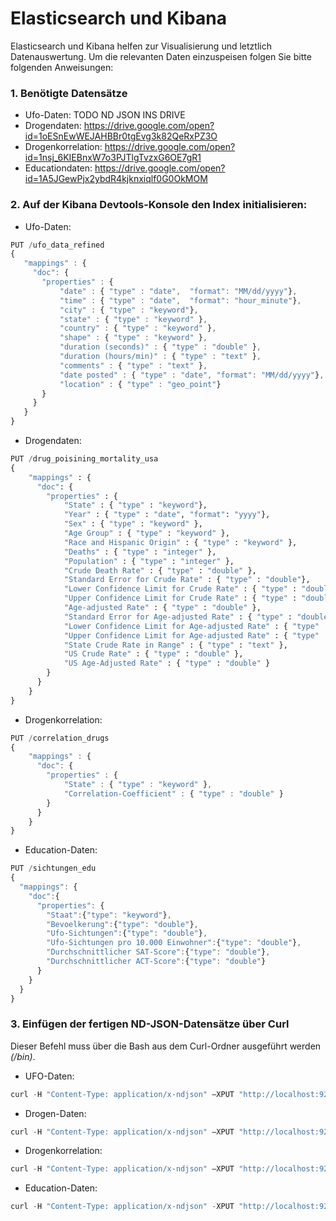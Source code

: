 # Elasticsearch und Kibana
Elasticsearch und Kibana helfen zur Visualisierung und letztlich Datenauswertung.
Um die relevanten Daten einzuspeisen folgen Sie bitte folgenden Anweisungen:

### 1. Benötigte Datensätze
- Ufo-Daten: TODO ND JSON INS DRIVE
- Drogendaten: https://drive.google.com/open?id=1oESnEwWEJAHBBr0tgEvg3k82QeRxPZ3O
- Drogenkorrelation: https://drive.google.com/open?id=1nsj_6KIEBnxW7o3PJTlgTvzxG6OE7gR1
- Educationdaten: https://drive.google.com/open?id=1A5JGewPjx2ybdR4kjknxiqlf0G0OkMOM


### 2. Auf der Kibana Devtools-Konsole den Index initialisieren:
- Ufo-Daten:
 ```javascript
 PUT /ufo_data_refined
{
    "mappings" : {
      "doc": {
        "properties" : {
            "date" : { "type" : "date",  "format": "MM/dd/yyyy"},
            "time" : { "type" : "date",  "format": "hour_minute"},
            "city" : { "type" : "keyword"},
            "state" : { "type" : "keyword" },
            "country" : { "type" : "keyword" },
            "shape" : { "type" : "keyword" },
            "duration (seconds)" : { "type" : "double" },
            "duration (hours/min)" : { "type" : "text" },
            "comments" : { "type" : "text" },
            "date posted" : { "type" : "date", "format": "MM/dd/yyyy"},
            "location" : { "type" : "geo_point"}
        }
      }
    }
}
```
- Drogendaten:
```python
PUT /drug_poisining_mortality_usa
{
    "mappings" : {
      "doc": {
        "properties" : {
            "State" : { "type" : "keyword"},
            "Year" : { "type" : "date", "format": "yyyy"},
            "Sex" : { "type" : "keyword" },
            "Age Group" : { "type" : "keyword" },
            "Race and Hispanic Origin" : { "type" : "keyword" },
            "Deaths" : { "type" : "integer" },
            "Population" : { "type" : "integer" },
            "Crude Death Rate" : { "type" : "double" },
            "Standard Error for Crude Rate" : { "type" : "double"},
            "Lower Confidence Limit for Crude Rate" : { "type" : "double" },
            "Upper Confidence Limit for Crude Rate" : { "type" : "double" },
            "Age-adjusted Rate" : { "type" : "double" },
            "Standard Error for Age-adjusted Rate" : { "type" : "double" },
            "Lower Confidence Limit for Age-adjusted Rate" : { "type" : "double" },
            "Upper Confidence Limit for Age-adjusted Rate" : { "type" : "double" },
            "State Crude Rate in Range" : { "type" : "text" },
            "US Crude Rate" : { "type" : "double" },
            "US Age-Adjusted Rate" : { "type" : "double" }
        }
      }
    }
}

```
- Drogenkorrelation:
```javascript
PUT /correlation_drugs
{
    "mappings" : {
      "doc": {
        "properties" : {
            "State" : { "type" : "keyword" },
            "Correlation-Coefficient" : { "type" : "double" }
        }
      }
    }
}
```
- Education-Daten:
```javascript
PUT /sichtungen_edu
{
  "mappings": {
    "doc":{
      "properties": {
        "Staat":{"type": "keyword"},
        "Bevoelkerung":{"type": "double"},
        "Ufo-Sichtungen":{"type": "double"},
        "Ufo-Sichtungen pro 10.000 Einwohner":{"type": "double"},
        "Durchschnittlicher SAT-Score":{"type": "double"},
        "Durchschnittlicher ACT-Score":{"type": "double"}
      }
    }
  }
}
```

### 3. Einfügen der fertigen ND-JSON-Datensätze über Curl
Dieser Befehl muss über die Bash aus dem Curl-Ordner ausgeführt werden *(/bin)*.
- UFO-Daten:
```javascript
curl -H "Content-Type: application/x-ndjson" –XPUT "http://localhost:9200/ufo_data_refined/doc/_bulk?pretty" --data-binary @PFAD_ZUM_UFO_DATENSATZ_IN_NDJSON
```
- Drogen-Daten:
```python
curl -H "Content-Type: application/x-ndjson" –XPUT "http://localhost:9200/drug_poisining_mortality_usa/doc/_bulk?pretty" --data-binary @PFAD_ZUM_DROGEN_DATENSATZ_IN_NDJSON
```
- Drogenkorrelation:
```javascript
curl -H "Content-Type: application/x-ndjson" –XPUT "http://localhost:9200/correlation_drugs/doc/_bulk?pretty" --data-binary @PFAD_ZUM_DROGEN_DATENSATZ-DROGEN-KORRELATION_IN_NDJSON
```
- Education-Daten:
```javascript
curl -H "Content-Type: application/x-ndjson" -XPUT "http://localhost:9200/sichtungen_edu/doc/_bulk?pretty" --data-binary @PFAD_ZUM_EDU_DATENSATZ_IN_NDJSON
```
